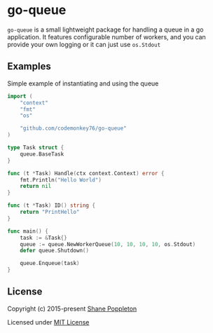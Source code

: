 # go-queue

`go-queue` is a small lightweight package for handling a queue in a go application. It features configurable number of workers, and you can provide your own logging or it can just use `os.Stdout`

## Examples

Simple example of instantiating and using the queue
```go
import (
	"context"
	"fmt"
	"os"

	"github.com/codemonkey76/go-queue"
)

type Task struct {
	queue.BaseTask
}

func (t *Task) Handle(ctx context.Context) error {
	fmt.Println("Hello World")
	return nil
}

func (t *Task) ID() string {
	return "PrintHello"
}

func main() {
	task := &Task{}
	queue := queue.NewWorkerQueue(10, 10, 10, 10, os.Stdout)
	defer queue.Shutdown()

	queue.Enqueue(task)
}
```

## License

Copyright (c) 2015-present [Shane Poppleton](https://github.com/codemonkey76)

Licensed under [MIT License](https://raw.githubusercontent.com/codemonkey76/go-queue/main/LICENSE)
